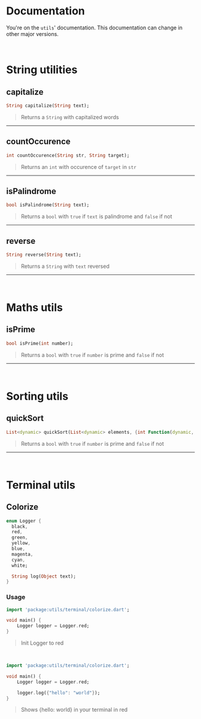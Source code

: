 # Documentation

You're on the `utils`' documentation. This documentation can change in other major versions.

<br />

# String utilities

## capitalize

```dart
String capitalize(String text);
```

> Returns a `String` with capitalized words

---

## countOccurence

```dart
int countOccurence(String str, String target);
```

> Returns an `int` with occurence of `target` in `str`

---

## isPalindrome

```dart
bool isPalindrome(String text);
```

> Returns a `bool` with `true` if `text` is palindrome and `false` if not

---

## reverse

```dart
String reverse(String text);
```

> Returns a `String` with `text` reversed

---

<br />

# Maths utils

## isPrime

```dart
bool isPrime(int number);
```

> Returns a `bool` with `true` if `number` is prime and `false` if not

---

<br />

# Sorting utils

## quickSort

```dart
List<dynamic> quickSort(List<dynamic> elements, {int Function(dynamic, dynamic)? compare})
```

> Returns a `bool` with `true` if `number` is prime and `false` if not

---

<br />

# Terminal utils

## Colorize

```dart
enum Logger {
  black,
  red,
  green,
  yellow,
  blue,
  magenta,
  cyan,
  white;

  String log(Object text);
}
```

### Usage

```dart
import 'package:utils/terminal/colorize.dart';

void main() {
    Logger logger = Logger.red;
}
```

> Init Logger to red

<br />

```dart
import 'package:utils/terminal/colorize.dart';

void main() {
    Logger logger = Logger.red;

    logger.log({"hello": "world"});
}
```

> Shows {hello: world} in your terminal in red
